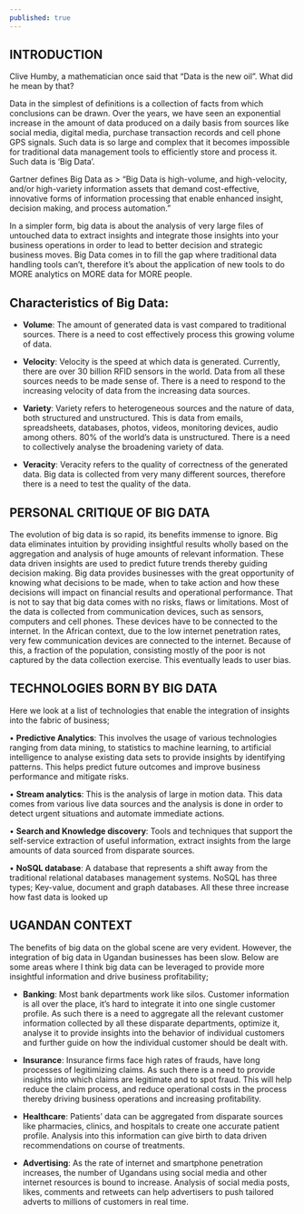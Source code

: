 ```yaml
---
published: true
---
```


## INTRODUCTION

Clive Humby, a mathematician once said that “Data is the new oil”. What did he mean by that? 

Data in the simplest of definitions is a collection of facts from which conclusions can be drawn. Over the years, we have seen an exponential increase in the amount of data produced on a daily basis from sources like social media, digital media, purchase transaction records and cell phone GPS signals. Such data is so large and complex that it becomes impossible for traditional data management tools to efficiently store and process it. Such data is ‘Big Data’.

Gartner defines Big Data as > “Big Data is high-volume, and high-velocity, and/or high-variety information assets that demand cost-effective, innovative forms of information processing that enable enhanced insight, decision making, and process automation.” 

In a simpler form, big data is about the analysis of very large files of untouched data to extract insights and integrate those insights into your business operations in order to lead to better decision and strategic business moves. 
Big Data comes in to fill the gap where traditional data handling tools can’t, therefore it’s about the application of new tools to do MORE analytics on MORE data for MORE people. 

## Characteristics of Big Data:

+ **Volume**: 
The amount of generated data is vast compared to traditional sources. There is a need to cost effectively process this growing volume of data.

+ **Velocity**: 
Velocity is the speed at which data is generated. Currently, there are over 30 billion RFID sensors in the world. Data from all these sources needs to be made sense of. There is a need to respond to the increasing velocity of data from the increasing data sources. 

+ **Variety**: 
Variety refers to heterogeneous sources and the nature of data, both structured and unstructured. This is data from emails, spreadsheets, databases, photos, videos, monitoring devices, audio among others. 
80% of the world’s data is unstructured. There is a need to collectively analyse the broadening variety of data. 

+ **Veracity**:
Veracity refers to the quality of correctness of the generated data. Big data is collected from very many different sources, therefore there is a need to test the quality of the data. 

## PERSONAL CRITIQUE OF BIG DATA

The evolution of big data is so rapid, its benefits immense to ignore. Big data eliminates intuition by providing insightful results wholly based on the aggregation and analysis of huge amounts of relevant information. These data driven insights are used to predict future trends thereby guiding decision making. 
Big data provides businesses with the great opportunity of knowing what decisions to be made, when to take action and how these decisions will impact on financial results and operational performance. 
That is not to say that big data comes with no risks, flaws or limitations. Most of the data is collected from communication devices, such as sensors, computers and cell phones. These devices have to be connected to the internet. In the African context, due to the low internet penetration rates, very few communication devices are connected to the internet. Because of this, a fraction of the population, consisting mostly of the poor is not captured by the data collection exercise. This eventually leads to user bias. 
 
## TECHNOLOGIES BORN BY BIG DATA 


Here we look at a list of technologies that enable the integration of insights into the fabric of business;

•	**Predictive Analytics**:
This involves the usage of various technologies ranging from data mining, to statistics to machine learning, to artificial intelligence to analyse existing data sets to provide insights by identifying patterns. This helps predict future outcomes and improve business performance and mitigate risks.  

•	**Stream analytics**:
This is the analysis of large in motion data. This data comes from various live data sources and the analysis is done in order to detect urgent situations and automate immediate actions. 

•	**Search and Knowledge discovery**: 
Tools and techniques that support the self-service extraction of useful information, extract insights from the large amounts of data sourced from disparate sources.

•	**NoSQL database**:
A database that represents a shift away from the traditional relational databases management systems. NoSQL has three types; Key-value, document and graph databases. All these three increase how fast data is looked up 

## UGANDAN CONTEXT

The benefits of big data on the global scene are very evident. However, the integration of big data in Ugandan businesses has been slow. Below are some areas where I think big data can be leveraged to provide more insightful information and drive business profitability;

+ **Banking**:
Most bank departments work like silos. Customer information is all over the place, it’s hard to integrate it into one single customer profile. As such there is a need to aggregate all the relevant customer information collected by all these disparate departments, optimize it, analyse it to provide insights into the behavior of individual customers and further guide on how the individual customer should be dealt with.

+ **Insurance**:
Insurance firms face high rates of frauds, have long processes of legitimizing claims. As such there is a need to provide insights into which claims are legitimate and to spot fraud. This will help reduce the claim process, and reduce operational costs in the process thereby driving business operations and increasing profitability. 

+ **Healthcare**:
Patients’ data can be aggregated from disparate sources like pharmacies, clinics, and hospitals to create one accurate patient profile. Analysis into this information can give birth to data driven recommendations on course of treatments. 

+ **Advertising**:
As the rate of internet and smartphone penetration increases, the number of Ugandans using social media and other internet resources is bound to increase.
Analysis of social media posts, likes, comments and retweets can help advertisers to push tailored adverts to millions of customers in real time.  


